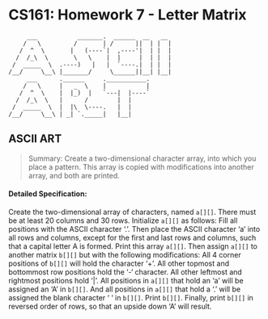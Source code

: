CS161: Homework 7 - Letter Matrix
======

```
     ___           _______.  ______  __   __  
    /   \         /       | /      ||  | |  |
   /  ^  \       |   (----`|  ,----'|  | |  |
  /  /_\  \       \   \    |  |     |  | |  |    
 /  _____  \  .----)   |   |  `----.|  | |  |     
/__/     \__\ |_______/     \______||__| |__|   
     ___      .______     .___________.
    /   \     |   _  \    |           |
   /  ^  \    |  |_)  |   `---|  |----`
  /  /_\  \   |      /        |  |     
 /  _____  \  |  |\  \----.   |  |     
/__/     \__\ | _| `._____|   |__|    
```

ASCII ART
--------
>Summary: Create a two-dimensional character array, into which you place a pattern. This array is copied with modifications into another array, and both are printed.

#### Detailed Specification:
Create the two-dimensional array of characters, named `a[][]`. There must be at least 20 columns and 30 rows. Initialize `a[][]` as follows: Fill all positions with the ASCII character ‘.’. Then place the ASCII character ‘a’ into all rows and columns, except for the first and last rows and columns, such that a capital letter A is formed. Print this array `a[][]`. Then assign `a[][]` to another matrix `b[][]` but with the following modifications: All 4 corner positions of `b[][]` will hold the character ‘+’. All other topmost and bottommost row positions hold the ‘-‘ character. All other leftmost and rightmost positions hold ‘|’. All positions in `a[][]` that hold an ‘a’ will be assigned an ‘A’ in `b[][]`. And all positions in `a[][]` that hold a ‘.’ will be assigned the blank character ‘ ‘ in `b[][]`. Print `b[][]`. Finally, print `b[][]` in reversed order of rows, so that an upside down ‘A’ will result.

